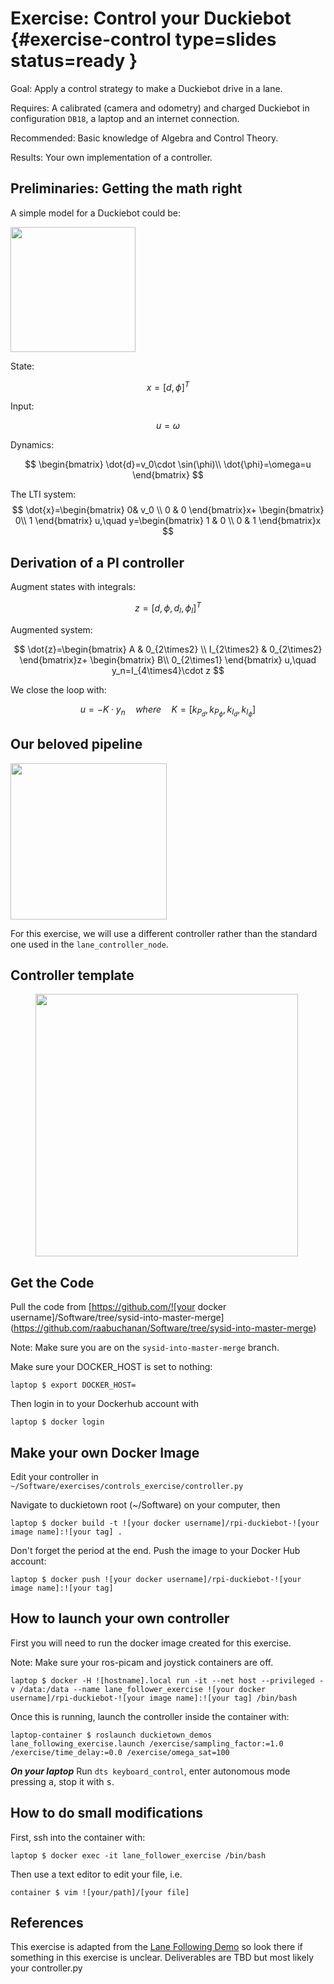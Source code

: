 # Exercise: Control your Duckiebot {#exercise-control type=slides status=ready }


Goal: Apply a control strategy to make a Duckiebot drive in a lane.

Requires: A calibrated (camera and odometry) and charged Duckiebot in configuration `DB18`, a laptop and an internet connection.

Recommended: Basic knowledge of Algebra and Control Theory.

Results: Your own implementation of a controller.



## Preliminaries: Getting the math right

A simple model for a Duckiebot could be:

<!-- <figure class="stretch">
  <img style='float: right;width:6em'  src="model.png"/>
</figure> -->

<img src="model.png" style='float: center' width="200" height="200" />



State:

$$
x = [ d,\phi ]^T
$$

Input:

$$
u=\omega
$$

Dynamics:

$$
\begin{bmatrix} \dot{d}=v_0\cdot \sin(\phi)\\ \dot{\phi}=\omega=u \end{bmatrix}
$$

The LTI system:
$$
\dot{x}=\begin{bmatrix}
 0& v_0 \\
0 & 0
\end{bmatrix}x+ \begin{bmatrix}
  0\\
  1
\end{bmatrix} u,\quad y=\begin{bmatrix}
1 & 0 \\
0 & 1
\end{bmatrix}x
$$

## Derivation of a PI controller

Augment states with integrals:

$$
z=[d,\phi,d_I,\phi_I]^T
$$

Augmented system:

$$
\dot{z}=\begin{bmatrix}
 A & 0_{2\times2} \\
I_{2\times2} & 0_{2\times2}
\end{bmatrix}z+ \begin{bmatrix}
  B\\
  0_{2\times1}
\end{bmatrix} u,\quad y_n=I_{4\times4}\cdot z
$$

We close the loop with:

$$
u = -K\cdot y_n \quad where \quad K= [k_{P_d},k_{P_\phi},k_{I_d},k_{I_\phi}]
$$


## Our beloved pipeline


<!-- <figure class="stretch">
  <img style='width:30em'  src="loop.png"/>
</figure> -->

<img src="loop.png" class="center" height="250" />


For this exercise, we will use a different controller rather than the standard one used in the `lane_controller_node`.


## Controller template

<figure class="stretch">
  <img style='width:30em'  src="controller.png"/>
</figure>



## Get the Code

Pull the code from
[https://github.com/![your docker username]/Software/tree/sysid-into-master-merge](https://github.com/raabuchanan/Software/tree/sysid-into-master-merge)

Note: Make sure you are on the `sysid-into-master-merge` branch.

Make sure your DOCKER_HOST is set to nothing:
```markduck
laptop $ export DOCKER_HOST=
```

Then login in to your Dockerhub account with
```markduck
laptop $ docker login
```


## Make your own Docker Image

Edit your controller in `~/Software/exercises/controls_exercise/controller.py`

Navigate to duckietown root (~/Software) on your computer, then

```markduck
laptop $ docker build -t ![your docker username]/rpi-duckiebot-![your image name]:![your tag] .
```

Don't forget the period at the end. Push the image to your Docker Hub account:
```markduck
laptop $ docker push ![your docker username]/rpi-duckiebot-![your image name]:![your tag]
```


## How to launch your own controller

First you will need to run the docker image created for this exercise.

Note: Make sure your ros-picam and joystick containers are off.

```markduck
laptop $ docker -H ![hostname].local run -it --net host --privileged -v /data:/data --name lane_follower_exercise ![your docker username]/rpi-duckiebot-![your image name]:![your tag] /bin/bash
```
Once this is running, launch the controller inside the container with:

```markduck
laptop-container $ roslaunch duckietown_demos lane_following_exercise.launch /exercise/sampling_factor:=1.0 /exercise/time_delay:=0.0 /exercise/omega_sat=100
```

***On your laptop***
Run `dts keyboard_control`, enter autonomous mode pressing <kbd>a</kbd>, stop it with <kbd>s</kbd>.

## How to do small modifications

First, ssh into the container with:
```markduck
laptop $ docker exec -it lane_follower_exercise /bin/bash
```

Then use a text editor to edit your file, i.e.

```markduck
container $ vim ![your/path]/[your file]
```


## References


This exercise is adapted from the [Lane Following Demo](http://docs.duckietown.org/DT18/opmanual_duckiebot/out/demo_lane_following.html) so look there if something in this exercise is unclear. Deliverables are TBD but most likely your controller.py
